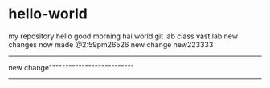 # hello-world
my repository
hello good morning
hai world
git lab class
vast lab
new changes 
now made @2:59pm26526
new change
new223333
*****************************
new change""""""""""""""""""""""""""
******************************************************************************************************************************************
